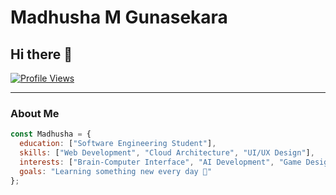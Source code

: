 # Madhusha M Gunasekara

## Hi there 👋

[![Profile Views](https://komarev.com/ghpvc/?username=MadhushaMG&label=Profile%20Views&color=0e75b6&style=flat)](https://github.com/MadhushaMG)

---

### About Me

```javascript
const Madhusha = {
  education: ["Software Engineering Student"],
  skills: ["Web Development", "Cloud Architecture", "UI/UX Design"],
  interests: ["Brain-Computer Interface", "AI Development", "Game Design"],
  goals: "Learning something new every day 🚀"
};

